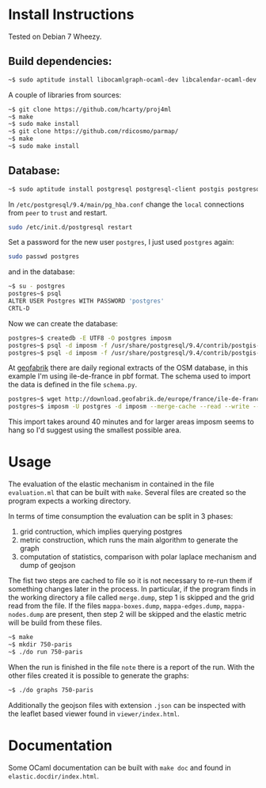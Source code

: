 # Install Instructions #
Tested on Debian 7 Wheezy.

## Build dependencies:
```bash
~$ sudo aptitude install libocamlgraph-ocaml-dev libcalendar-ocaml-dev libxml-light-ocaml-dev libpostgresql-ocaml-dev git make libocamlgsl-ocaml-dev ocaml-batteries-included gnuplot
```
A couple of libraries from sources:
```bash
~$ git clone https://github.com/hcarty/proj4ml
~$ make
~$ sudo make install
~$ git clone https://github.com/rdicosmo/parmap/
~$ make
~$ sudo make install
```

## Database:
```bash
~$ sudo aptitude install postgresql postgresql-client postgis postgresql-9.4-postgis-2.1 imposm
```

In `/etc/postgresql/9.4/main/pg_hba.conf` change the `local` connections from `peer` to `trust` and restart.
```bash
sudo /etc/init.d/postgresql restart
```

Set a password for the new user `postgres`, I just used `postgres` again:
```bash
sudo passwd postgres
```
and in the database:
```bash
~$ su - postgres
postgres~$ psql
ALTER USER Postgres WITH PASSWORD 'postgres'
CRTL-D
```

Now we can create the database:

```bash
postgres~$ createdb -E UTF8 -O postgres imposm
postgres~$ psql -d imposm -f /usr/share/postgresql/9.4/contrib/postgis-2.1/postgis.sql
postgres~$ psql -d imposm -f /usr/share/postgresql/9.4/contrib/postgis-2.1/spatial_ref_sys.sql
```

At [geofabrik](http://download.geofabrik.de/) there are daily regional extracts of the OSM database, in this example I'm using ile-de-france in pbf format. The schema used to import the data is defined in the file `schema.py`.
```bash
postgres~$ wget http://download.geofabrik.de/europe/france/ile-de-france-latest.osm.pbf
postgres~$ imposm -U postgres -d imposm --merge-cache --read --write --optimize --deploy-production-tables --proj EPSG:4326 --mapping-file /path/to/elastic/source/schema.py  ile-de-france-latest.osm.pbf
```
This import takes around 40 minutes and for larger areas imposm seems to hang so I'd suggest using the smallest possible area.

# Usage #
The evaluation of the elastic mechanism in contained in the file `evaluation.ml` that can be built with `make`. Several files are created so the program expects a working directory.

In terms of time consumption the evaluation can be split in 3 phases:
1. grid contruction, which implies querying postgres
2. metric construction, which runs the main algorithm to generate the graph
3. computation of statistics, comparison with polar laplace mechanism and dump of geojson

The fist two steps are cached to file so it is not necessary to re-run them if something changes later in the process.
In particular, if the program finds in the working directory a file called `merge.dump`, step 1 is skipped and the grid read from the file.
If the files `mappa-boxes.dump`, `mappa-edges.dump`, `mappa-nodes.dump` are present, then step 2 will be skipped and the elastic metric will be build from these files.

```bash
~$ make
~$ mkdir 750-paris
~$ ./do run 750-paris
```
When the run is finished in the file `note` there is a report of the run.
With the other files created it is possible to generate the graphs:
```bash
~$ ./do graphs 750-paris
```

Additionally the geojson files with extension `.json` can be inspected with the leaflet based viewer found in `viewer/index.html`.

# Documentation
Some OCaml documentation can be built with `make doc` and found in `elastic.docdir/index.html`.
